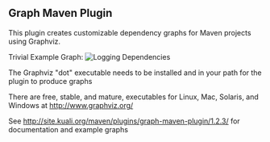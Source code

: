 Graph Maven Plugin
-------

This plugin creates customizable dependency graphs for Maven projects using Graphviz.

Trivial Example Graph:
![Logging Dependencies](https://github.com/jcaddel/graph-maven-plugin/raw/master/src/site/resources/example.png)

The Graphviz "dot" executable needs to be installed and in your path for the plugin to produce graphs

There are free, stable, and mature, executables for Linux, Mac, Solaris, and Windows at http://www.graphviz.org/

See http://site.kuali.org/maven/plugins/graph-maven-plugin/1.2.3/ for documentation and example graphs